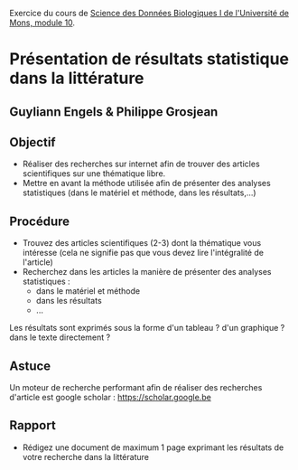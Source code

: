 Exercice du cours de [Science des Données Biologiques I de l'Université de Mons, module 10](http://biodatascience-course.sciviews.org/sdd-umons/les-sciences-des-donnees-dans-la-litterature.html).

Présentation de résultats statistique dans la littérature
=========================================================

Guyliann Engels & Philippe Grosjean
-----------------------------------

Objectif
--------

-   Réaliser des recherches sur internet afin de trouver des articles scientifiques sur une thématique libre.
-   Mettre en avant la méthode utilisée afin de présenter des analyses statistiques (dans le matériel et méthode, dans les résultats,...)

Procédure
---------

-   Trouvez des articles scientifiques (2-3) dont la thématique vous intéresse (cela ne signifie pas que vous devez lire l'intégralité de l'article)
-   Recherchez dans les articles la manière de présenter des analyses statistiques :
    -   dans le matériel et méthode
    -   dans les résultats
    -   ...

Les résultats sont exprimés sous la forme d'un tableau ? d'un graphique ? dans le texte directement ?

Astuce
------

Un moteur de recherche performant afin de réaliser des recherches d'article est google scholar : <https://scholar.google.be>

Rapport
-------

-   Rédigez une document de maximum 1 page exprimant les résultats de votre recherche dans la littérature
